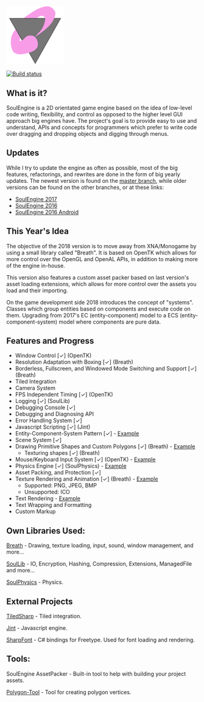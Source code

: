 <img src="Resources/SoulEngine2018.png" width=30%>

[![Build status](https://ci.appveyor.com/api/projects/status/yv7u2a04tp1pgmew?svg=true)](https://ci.appveyor.com/project/Cryru/soulengine)

## What is it?

SoulEngine is a 2D orientated game engine based on the idea of low-level code writing, flexibility, and control as opposed to the higher level GUI approach big engines have. The project's goal is to provide easy to use and understand, APIs and concepts for programmers which prefer to write code over dragging and dropping objects and digging through menus.

## Updates

While I try to update the engine as often as possible, most of the big features, refactorings, and rewrites are done in the form of big yearly updates. The newest version is found on the [master branch](https://github.com/Cryru/SoulEngine), while older versions can be found on the other branches, or at these links:

* [SoulEngine 2017](https://github.com/Cryru/SoulEngine/tree/2017)
* [SoulEngine 2016](https://github.com/Cryru/SoulEngine/tree/2016)
* [SoulEngine 2016 Android](https://github.com/Cryru/SoulEngine/tree/2016Android)

## This Year's Idea

The objective of the 2018 version is to move away from XNA/Monogame by using a small library called "Breath". It is based on OpenTK which allows for more control over the OpenGL and OpenAL APIs, in addition to making more of the engine in-house.

This version also features a custom asset packer based on last version's asset loading extensions, which allows for more control over the assets you load and their importing.

On the game development side 2018 introduces the concept of "systems". Classes which group entities based on components and execute code on them. Upgrading from 2017's EC (entity-component) model to a ECS (entity-component-system) model where components are pure data.

## Features and Progress

- Window Control [&#10003;] (OpenTK)
- Resolution Adaptation with Boxing [&#10003;] (Breath)
- Borderless, Fullscreen, and Windowed Mode Switching and Support [&#10003;] (Breath)
- Tiled Integration
- Camera System
- FPS Independent Timing [&#10003;] (OpenTK)
- Logging [&#10003;] (SoulLib)
- Debugging Console [&#10003;]
- Debugging and Diagnosing API
- Error Handling System [&#10003;]
- Javascript Scripting [&#10003;] (Jint)
- Entity-Component-System Pattern [&#10003;] - [Example](/SoulEngine/Examples/Basic/ECSTest.cs)
- Scene System [&#10003;]
- Drawing Primitive Shapes and Custom Polygons [&#10003;] (Breath) - [Example](/SoulEngine/Examples/Basic/ShapeTest.cs)
  - Texturing shapes [&#10003;] (Breath)
- Mouse/Keyboard Input System [&#10003;] (OpenTK) - [Example](/SoulEngine/Examples/Basic/InputTest.cs)
- Physics Engine [&#10003;] (SoulPhysics) - [Example](/SoulEngine/Examples/Basic/PhysicsTest.cs)
- Asset Packing, and Protection [&#10003;]
- Texture Rendering and Animation [&#10003;] (Breath) - [Example](/SoulEngine/Examples/Basic/TextureTest.cs)
  - Supported: PNG, JPEG, BMP
  - Unsupported: ICO
- Text Rendering - [Example](/SoulEngine/Examples/Basic/TextTest.cs)
- Text Wrapping and Formatting
- Custom Markup

## Own Libraries Used:

[Breath](https://github.com/Cryru/Breath) - Drawing, texture loading, input, sound, window management, and more...

[SoulLib](https://github.com/Cryru/SoulLib) - IO, Encryption, Hashing, Compression, Extensions, ManagedFile and more...

[SoulPhysics](https://github.com/Cryru/SoulPhysics) - Physics.

## External Projects

[TiledSharp](https://github.com/marshallward/TiledSharp) - Tiled integration.

[Jint](https://github.com/sebastienros/jint) - Javascript engine.

[SharpFont](https://github.com/Robmaister/SharpFont) - C# bindings for Freetype. Used for font loading and rendering.

## Tools:

SoulEngine AssetPacker - Built-in tool to help with building your project assets.

[Polygon-Tool](https://github.com/Cryru/Polygon-Tool) - Tool for creating polygon vertices.